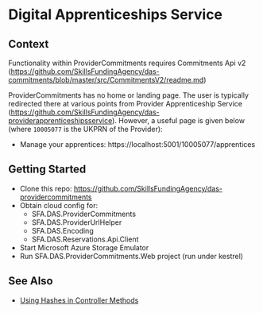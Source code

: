 # Digital Apprenticeships Service

## Context

Functionality within ProviderCommitments requires Commitments Api v2 (https://github.com/SkillsFundingAgency/das-commitments/blob/master/src/CommitmentsV2/readme.md)

ProviderCommitments has no home or landing page. The user is typically redirected there at various points from Provider Apprenticeship Service (https://github.com/SkillsFundingAgency/das-providerapprenticeshipsservice). However, a useful page is given below (where `10005077` is the UKPRN of the Provider):
* Manage your apprentices: https://localhost:5001/10005077/apprentices


## Getting Started

* Clone this repo: https://github.com/SkillsFundingAgency/das-providercommitments
* Obtain cloud config for:
  * SFA.DAS.ProviderCommitments
  * SFA.DAS.ProviderUrlHelper
  * SFA.DAS.Encoding
  * SFA.DAS.Reservations.Api.Client
* Start Microsoft Azure Storage Emulator
* Run SFA.DAS.ProviderCommitments.Web project (run under kestrel)


## See Also
* [Using Hashes in Controller Methods](docs/UnhashingModelBinding.md "Unhashing Model Binding")
